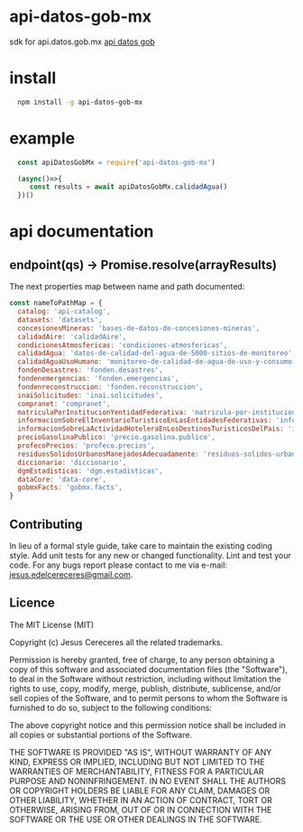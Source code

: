 # api-datos-gob-mx
sdk for api.datos.gob.mx
[api datos gob](https://datos.gob.mx/blog/catalogo-apidatosgobmx?category=api-cdn&tag=nula)
# install
```sh
  npm install -g api-datos-gob-mx
```

# example
```js
  const apiDatosGobMx = require('api-datos-gob-mx')

  (async()=>{
     const results = await apiDatosGobMx.calidadAgua()
  })()
```
# api documentation

## endpoint(qs) -> Promise.resolve(arrayResults)

The next properties map between name and path documented:

```js
const nameToPathMap = {
  catalog: 'api-catalog',
  datasets: 'datasets',
  concesionesMineras: 'bases-de-datos-de-concesiones-mineras',
  calidadAire: 'calidadAire',
  condicionesAtmosfericas: 'condiciones-atmosfericas',
  calidadAgua: 'datos-de-calidad-del-agua-de-5000-sitios-de-monitoreo',
  calidadAguaUsoHumano: 'monitoreo-de-calidad-de-agua-de-uso-y-consumo-humano',
  fondenDesastres: 'fonden.desastres',
  fondenemergencias: 'fonden.emergencias',
  fondenreconstruccion: 'fonden.reconstruccion',
  inaiSolicitudes: 'inai.solicitudes',
  compranet: 'compranet',
  matriculaPorInstitucionYentidadFederativa: 'matricula-por-institucion-y-entidad-federativa',
  informacionSobreElInventarioTuristicoEnLasEntidadesFederativas: 'informacion-sobre-el-inventario-turistico-en-las-entidades-federativas',
  informacionSobreLaActividadHoteleraEnLosDestinosTuristicosDelPais: 'informacion-sobre-la-actividad-hotelera-en-los-destinos-turisticos-del-pais',
  precioGasolinaPublico: 'precio.gasolina.publico',
  profecoPrecios: 'profeco.precios',
  residuosSolidosUrbanosManejadosAdecuadamente: 'residuos-solidos-urbanos-manejados-adecuadamente',
  diccionario: 'diccionario',
  dgmEstadisticas: 'dgm.estadisticas',
  dataCore: 'data-core',
  gobmxFacts: 'gobmx.facts',
}
```

## Contributing
In lieu of a formal style guide, take care to maintain the existing coding style. Add unit tests for any new or changed functionality. Lint and test your code.  For any bugs report please contact to me via e-mail: jesus.edelcereceres@gmail.com.

## Licence
The MIT License (MIT)

Copyright (c) Jesus Cereceres all the related trademarks.

Permission is hereby granted, free of charge, to any person obtaining a copy of this software and associated documentation files (the "Software"), to deal in the Software without restriction, including without limitation the rights to use, copy, modify, merge, publish, distribute, sublicense, and/or sell copies of the Software, and to permit persons to whom the Software is furnished to do so, subject to the following conditions:

The above copyright notice and this permission notice shall be included in all copies or substantial portions of the Software.

THE SOFTWARE IS PROVIDED "AS IS", WITHOUT WARRANTY OF ANY KIND, EXPRESS OR IMPLIED, INCLUDING BUT NOT LIMITED TO THE WARRANTIES OF MERCHANTABILITY, FITNESS FOR A PARTICULAR PURPOSE AND NONINFRINGEMENT. IN NO EVENT SHALL THE AUTHORS OR COPYRIGHT HOLDERS BE LIABLE FOR ANY CLAIM, DAMAGES OR OTHER LIABILITY, WHETHER IN AN ACTION OF CONTRACT, TORT OR OTHERWISE, ARISING FROM, OUT OF OR IN CONNECTION WITH THE SOFTWARE OR THE USE OR OTHER DEALINGS IN THE SOFTWARE.